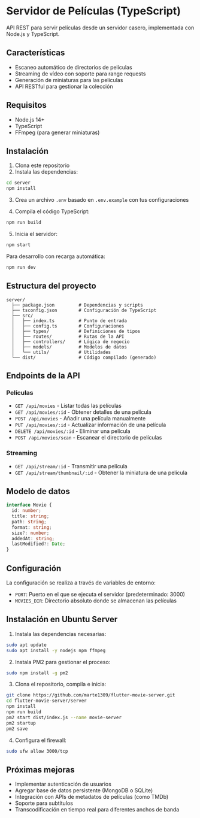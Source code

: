 # Servidor de Películas (TypeScript)

API REST para servir películas desde un servidor casero, implementada con Node.js y TypeScript.

## Características

- Escaneo automático de directorios de películas
- Streaming de vídeo con soporte para range requests
- Generación de miniaturas para las películas
- API RESTful para gestionar la colección

## Requisitos

- Node.js 14+
- TypeScript
- FFmpeg (para generar miniaturas)

## Instalación

1. Clona este repositorio
2. Instala las dependencias:

```bash
cd server
npm install
```

3. Crea un archivo `.env` basado en `.env.example` con tus configuraciones

4. Compila el código TypeScript:

```bash
npm run build
```

5. Inicia el servidor:

```bash
npm start
```

Para desarrollo con recarga automática:

```bash
npm run dev
```

## Estructura del proyecto

```
server/
  ├── package.json         # Dependencias y scripts
  ├── tsconfig.json        # Configuración de TypeScript
  ├── src/
  │   ├── index.ts         # Punto de entrada
  │   ├── config.ts        # Configuraciones
  │   ├── types/           # Definiciones de tipos
  │   ├── routes/          # Rutas de la API
  │   ├── controllers/     # Lógica de negocio
  │   ├── models/          # Modelos de datos
  │   └── utils/           # Utilidades
  └── dist/                # Código compilado (generado)
```

## Endpoints de la API

### Películas

- `GET /api/movies` - Listar todas las películas
- `GET /api/movies/:id` - Obtener detalles de una película
- `POST /api/movies` - Añadir una película manualmente
- `PUT /api/movies/:id` - Actualizar información de una película
- `DELETE /api/movies/:id` - Eliminar una película
- `POST /api/movies/scan` - Escanear el directorio de películas

### Streaming

- `GET /api/stream/:id` - Transmitir una película
- `GET /api/stream/thumbnail/:id` - Obtener la miniatura de una película

## Modelo de datos

```typescript
interface Movie {
  id: number;
  title: string;
  path: string;
  format: string;
  size?: number;
  addedAt: string;
  lastModified?: Date;
}
```

## Configuración

La configuración se realiza a través de variables de entorno:

- `PORT`: Puerto en el que se ejecuta el servidor (predeterminado: 3000)
- `MOVIES_DIR`: Directorio absoluto donde se almacenan las películas

## Instalación en Ubuntu Server

1. Instala las dependencias necesarias:

```bash
sudo apt update
sudo apt install -y nodejs npm ffmpeg
```

2. Instala PM2 para gestionar el proceso:

```bash
sudo npm install -g pm2
```

3. Clona el repositorio, compila e inicia:

```bash
git clone https://github.com/marte1309/flutter-movie-server.git
cd flutter-movie-server/server
npm install
npm run build
pm2 start dist/index.js --name movie-server
pm2 startup
pm2 save
```

4. Configura el firewall:

```bash
sudo ufw allow 3000/tcp
```

## Próximas mejoras

- Implementar autenticación de usuarios
- Agregar base de datos persistente (MongoDB o SQLite)
- Integración con APIs de metadatos de películas (como TMDb)
- Soporte para subtítulos
- Transcodificación en tiempo real para diferentes anchos de banda